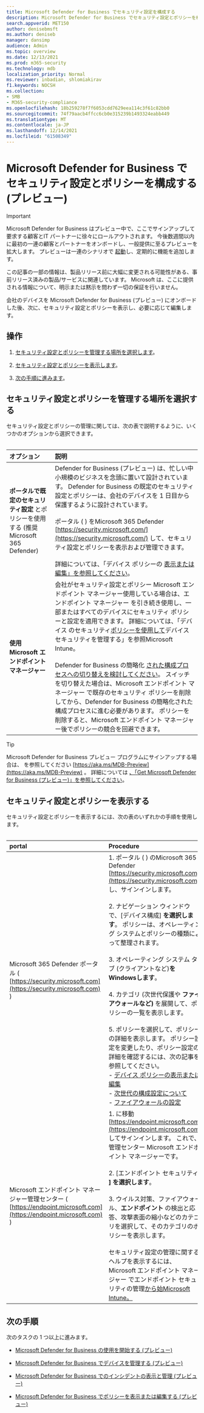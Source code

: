 ```yaml
---
title: Microsoft Defender for Business でセキュリティ設定を構成する
description: Microsoft Defender for Business でセキュリティ設定とポリシーを構成する
search.appverid: MET150
author: denisebmsft
ms.author: deniseb
manager: dansimp
audience: Admin
ms.topic: overview
ms.date: 12/13/2021
ms.prod: m365-security
ms.technology: mdb
localization_priority: Normal
ms.reviewer: inbadian, shlomiakirav
f1.keywords: NOCSH
ms.collection:
- SMB
- M365-security-compliance
ms.openlocfilehash: 18b259278f7f6053cdd7629eea114c3f61c82bb0
ms.sourcegitcommit: 74f79aacb4ffcc6cb0e315239b1493324eabb449
ms.translationtype: MT
ms.contentlocale: ja-JP
ms.lasthandoff: 12/14/2021
ms.locfileid: "61508349"
---
```

# <a name="configure-your-security-settings-and-policies-in-microsoft-defender-for-business-preview"></a>Microsoft Defender for Business でセキュリティ設定とポリシーを構成する (プレビュー)

> [!IMPORTANT]
> Microsoft Defender for Business はプレビュー中で、ここでサインアップして要求する顧客と[](https://aka.ms/mdb-preview)IT パートナーに徐々にロールアウトされます。 今後数週間以内に最初の一連の顧客とパートナーをオンボードし、一般提供に至るプレビューを拡大します。 プレビューは一連のシナリオで [起動](mdb-tutorials.md#try-these-preview-scenarios)し、定期的に機能を追加します。
> 
> この記事の一部の情報は、製品リリース前に大幅に変更される可能性がある、事前リリース済みの製品/サービスに関連しています。 Microsoft は、ここに提供される情報について、明示または黙示を問わず一切の保証を行いません。 

会社のデバイスを Microsoft Defender for Business (プレビュー) にオンボードした後、次に、セキュリティ設定とポリシーを表示し、必要に応じて編集します。 

## <a name="what-to-do"></a>操作

1. [セキュリティ設定とポリシーを管理する場所を選択します](#choose-where-to-manage-security-settings-and-policies)。

2. [セキュリティ設定とポリシーを表示します](#view-your-security-settings-and-policies)。 

3. [次の手順に進みます](#next-steps)。

## <a name="choose-where-to-manage-security-settings-and-policies"></a>セキュリティ設定とポリシーを管理する場所を選択する

セキュリティ設定とポリシーの管理に関しては、次の表で説明するように、いくつかのオプションから選択できます。 <br/><br/>

| オプション | 説明 |
|:---|:---|
| **ポータルで既定のセキュリティ設定** とポリシーを使用する (推奨Microsoft 365 Defender) | Defender for Business (プレビュー) は、忙しい中小規模のビジネスを念頭に置いて設計されています。 Defender for Business の既定のセキュリティ設定とポリシーは、会社のデバイスを 1 日目から保護するように設計されています。<br/><br/>ポータル ( ) をMicrosoft 365 Defender [https://security.microsoft.com/](https://security.microsoft.com/) して、セキュリティ設定とポリシーを表示および管理できます。<br/><br/>詳細については、「デバイス ポリシーの [表示または編集」を参照してください](mdb-view-edit-policies.md)。 |
| **使用Microsoft エンドポイント マネージャー** | 会社がセキュリティ設定とポリシー Microsoft エンドポイント マネージャー使用している場合は、エンドポイント マネージャー を引き続き使用し、一部またはすべてのデバイスにセキュリティ ポリシーと設定を適用できます。 詳細については、「デバイス のセキュリティ[ポリシーを使用して](/mem/intune/protect/endpoint-security-policy)デバイス セキュリティを管理する」を参照Microsoft Intune。 <br/><br/>Defender for Business の簡略化 [された構成プロセスへの切り替えを検討してください](mdb-simplified-configuration.md)。 スイッチを切り替えた場合は、Microsoft エンドポイント マネージャー で既存のセキュリティ ポリシーを削除してから、Defender for Business の簡略化された構成プロセスに進む必要があります。 ポリシーを削除すると、Microsoft エンドポイント マネージャー後でポリシーの競合を回避できます。 |

> [!TIP]
> Microsoft Defender for Business プレビュー プログラムにサインアップする場合は、 を参照してください [https://aka.ms/MDB-Preview](https://aka.ms/MDB-Preview) 。 詳細については [、「Get Microsoft Defender for Business (プレビュー)」を参照してください](get-defender-business.md)。

## <a name="view-your-security-settings-and-policies"></a>セキュリティ設定とポリシーを表示する

セキュリティ設定とポリシーを表示するには、次の表のいずれかの手順を使用します。
<br/><br/>

| portal | Procedure |
|:---|:---|
| Microsoft 365 Defender ポータル ( [https://security.microsoft.com](https://security.microsoft.com) ) | 1. ポータル ( ) のMicrosoft 365 Defender [https://security.microsoft.com](https://security.microsoft.com) し、サインインします。 <br/><br/>2. ナビゲーション ウィンドウで、[デバイス構成] **を選択します**。 ポリシーは、オペレーティング システムとポリシーの種類によって整理されます。<br/><br/>3. オペレーティング システム タブ (クライアントなど)**をWindowsします**。<br/><br/>4. カテゴリ (次世代保護や **ファイアウォールなど)** を展開して、ポリシーの一覧を表示します。<br/><br/>5. ポリシーを選択して、ポリシーの詳細を表示します。 ポリシー設定を変更したり、ポリシー設定の詳細を確認するには、次の記事を参照してください。 <br/>- [デバイス ポリシーの表示または編集](mdb-view-edit-policies.md)<br/>- [次世代の構成設定について](mdb-next-gen-configuration-settings.md)<br/>- [ファイアウォールの設定](mdb-firewall.md)  |
| Microsoft エンドポイント マネージャー管理センター ( [https://endpoint.microsoft.com](https://endpoint.microsoft.com) ) | 1. に移動 [https://endpoint.microsoft.com](https://endpoint.microsoft.com) してサインインします。 これで、管理センター Microsoft エンドポイント マネージャーです。<br/><br/>2. [エンドポイント セキュリティ **] を選択します**。<br/><br/>3. ウイルス対策、ファイアウォール、**エンドポイント** の検出と応答、攻撃表面の縮小などのカテゴリを選択して、そのカテゴリのポリシーを表示します。 <br/><br/>セキュリティ設定の管理に関するヘルプを表示するには、Microsoft エンドポイント マネージャー でエンドポイント セキュリティの管理[から始Microsoft Intune。](/mem/intune/protect/endpoint-security) |

## <a name="next-steps"></a>次の手順

次のタスクの 1 つ以上に進みます。

- [Microsoft Defender for Business の使用を開始する (プレビュー)](mdb-get-started.md)

- [Microsoft Defender for Business でデバイスを管理する (プレビュー)](mdb-manage-devices.md)

- [Microsoft Defender for Business でのインシデントの表示と管理 (プレビュー)](mdb-view-manage-incidents.md)

- [Microsoft Defender for Business でポリシーを表示または編集する (プレビュー)](mdb-view-edit-policies.md)


